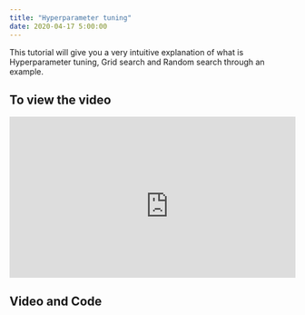 ```yaml
---
title: "Hyperparameter tuning"
date: 2020-04-17 5:00:00
---
```


This tutorial will give you a very intuitive explanation of what is Hyperparameter tuning, Grid search and Random search through an example.


## To view the video

<div style="position: relative; padding-bottom: 56.25%; height: 0; overflow: hidden;">
  <iframe width="560" height="315" src="https://www.youtube.com/embed/TP9W7hmb0Bs" frameborder="0" allow="accelerometer; autoplay; encrypted-media; gyroscope; picture-in-picture" allowfullscreen></iframe>
</div>

## Video and Code

<a href="https://www.youtube.com/watch?v=TP9W7hmb0Bs"  class="btn btn-info" role="button" target="_blank"> <i class="fa fa-youtube fa-2x" aria-hidden="true"></i></a> <a href="https://github.com/udaykiranreddykondreddy/Code-for-learn-machinelearning/tree/master/hyperparameter_tuning"  class="btn btn-info" role="button" target="_blank"> <i class="fa fa-github fa-2x" aria-hidden="true"></i></a>

